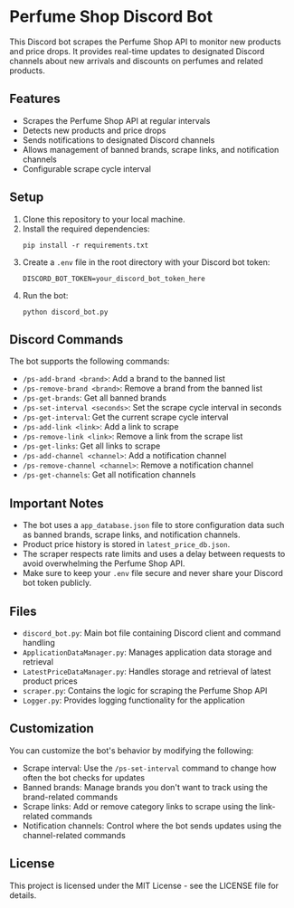 # Perfume Shop Discord Bot

This Discord bot scrapes the Perfume Shop API to monitor new products and price drops. It provides real-time updates to
designated Discord channels about new arrivals and discounts on perfumes and related products.

## Features

- Scrapes the Perfume Shop API at regular intervals
- Detects new products and price drops
- Sends notifications to designated Discord channels
- Allows management of banned brands, scrape links, and notification channels
- Configurable scrape cycle interval

## Setup

1. Clone this repository to your local machine.
2. Install the required dependencies:
   ```
   pip install -r requirements.txt
   ```
3. Create a `.env` file in the root directory with your Discord bot token:
   ```
   DISCORD_BOT_TOKEN=your_discord_bot_token_here
   ```
4. Run the bot:
   ```
   python discord_bot.py
   ```

## Discord Commands

The bot supports the following commands:

- `/ps-add-brand <brand>`: Add a brand to the banned list
- `/ps-remove-brand <brand>`: Remove a brand from the banned list
- `/ps-get-brands`: Get all banned brands
- `/ps-set-interval <seconds>`: Set the scrape cycle interval in seconds
- `/ps-get-interval`: Get the current scrape cycle interval
- `/ps-add-link <link>`: Add a link to scrape
- `/ps-remove-link <link>`: Remove a link from the scrape list
- `/ps-get-links`: Get all links to scrape
- `/ps-add-channel <channel>`: Add a notification channel
- `/ps-remove-channel <channel>`: Remove a notification channel
- `/ps-get-channels`: Get all notification channels

## Important Notes

- The bot uses a `app_database.json` file to store configuration data such as banned brands, scrape links, and
  notification channels.
- Product price history is stored in `latest_price_db.json`.
- The scraper respects rate limits and uses a delay between requests to avoid overwhelming the Perfume Shop API.
- Make sure to keep your `.env` file secure and never share your Discord bot token publicly.

## Files

- `discord_bot.py`: Main bot file containing Discord client and command handling
- `ApplicationDataManager.py`: Manages application data storage and retrieval
- `LatestPriceDataManager.py`: Handles storage and retrieval of latest product prices
- `scraper.py`: Contains the logic for scraping the Perfume Shop API
- `Logger.py`: Provides logging functionality for the application

## Customization

You can customize the bot's behavior by modifying the following:

- Scrape interval: Use the `/ps-set-interval` command to change how often the bot checks for updates
- Banned brands: Manage brands you don't want to track using the brand-related commands
- Scrape links: Add or remove category links to scrape using the link-related commands
- Notification channels: Control where the bot sends updates using the channel-related commands

## License

This project is licensed under the MIT License - see the LICENSE file for details.